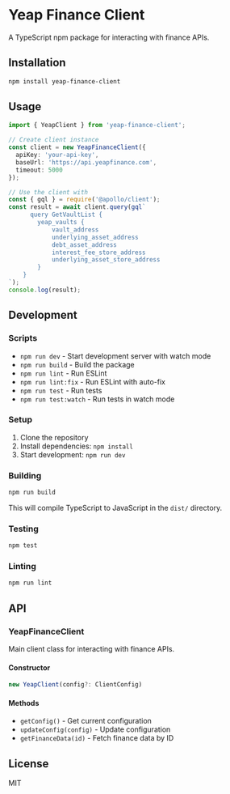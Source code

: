 # Yeap Finance Client

A TypeScript npm package for interacting with finance APIs.

## Installation

```bash
npm install yeap-finance-client
```

## Usage

```typescript
import { YeapClient } from 'yeap-finance-client';

// Create client instance
const client = new YeapFinanceClient({
  apiKey: 'your-api-key',
  baseUrl: 'https://api.yeapfinance.com',
  timeout: 5000
});

// Use the client with 
const { gql } = require('@apollo/client');
const result = await client.query(gql`
      query GetVaultList {
        yeap_vaults {
            vault_address
            underlying_asset_address
            debt_asset_address
            interest_fee_store_address
            underlying_asset_store_address
        }
    }
`);
console.log(result);
```

## Development

### Scripts

- `npm run dev` - Start development server with watch mode
- `npm run build` - Build the package
- `npm run lint` - Run ESLint
- `npm run lint:fix` - Run ESLint with auto-fix
- `npm run test` - Run tests
- `npm run test:watch` - Run tests in watch mode

### Setup

1. Clone the repository
2. Install dependencies: `npm install`
3. Start development: `npm run dev`

### Building

```bash
npm run build
```

This will compile TypeScript to JavaScript in the `dist/` directory.

### Testing

```bash
npm test
```

### Linting

```bash
npm run lint
```

## API

### YeapFinanceClient

Main client class for interacting with finance APIs.

#### Constructor

```typescript
new YeapClient(config?: ClientConfig)
```

#### Methods

- `getConfig()` - Get current configuration
- `updateConfig(config)` - Update configuration
- `getFinanceData(id)` - Fetch finance data by ID

## License

MIT 